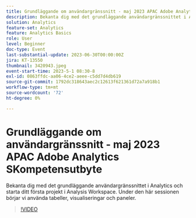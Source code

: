 ```yaml
---
title: Grundläggande om användargränssnitt - maj 2023 APAC Adobe Analytics SKompetensutbyte
description: Bekanta dig med det grundläggande användargränssnittet i Analytics och starta ditt första projekt i Analysis Workspace. Under den här sessionen börjar vi använda tabeller, visualiseringar och paneler.
solution: Analytics
feature-set: Analytics
feature: Analytics Basics
role: User
level: Beginner
doc-type: Event
last-substantial-update: 2023-06-30T00:00:00Z
jira: KT-13550
thumbnail: 3420943.jpeg
event-start-time: 2023-5-1 08:30-8
exl-id: 0863ffdc-aa06-4ce2-aeee-c5dd7d4db619
source-git-commit: 1792dc318643aec2c12613f621361d72a7a918b1
workflow-type: tm+mt
source-wordcount: '72'
ht-degree: 0%

---
```


# Grundläggande om användargränssnitt - maj 2023 APAC Adobe Analytics SKompetensutbyte

Bekanta dig med det grundläggande användargränssnittet i Analytics och starta ditt första projekt i Analysis Workspace. Under den här sessionen börjar vi använda tabeller, visualiseringar och paneler.

>[!VIDEO](https://video.tv.adobe.com/v/3420943/?learn=on)
